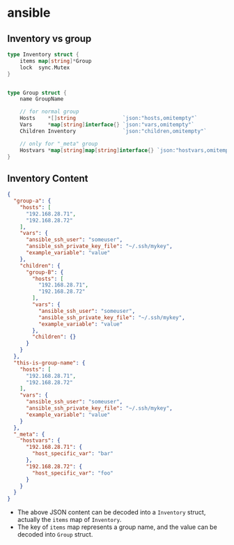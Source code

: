# ansible

## Inventory vs group

```go
type Inventory struct {
	items map[string]*Group
	lock  sync.Mutex
}


type Group struct {
	name GroupName

	// for normal group
	Hosts    *[]string               `json:"hosts,omitempty"`
	Vars     *map[string]interface{} `json:"vars,omitempty"`
	Children Inventory               `json:"children,omitempty"`

	// only for "_meta" group
	Hostvars *map[string]map[string]interface{} `json:"hostvars,omitempty"`
}
```

## Inventory Content

```json
{
  "group-a": {
    "hosts": [
      "192.168.28.71",
      "192.168.28.72"
    ],
    "vars": {
      "ansible_ssh_user": "someuser",
      "ansible_ssh_private_key_file": "~/.ssh/mykey",
      "example_variable": "value"
    },
    "children": {
      "group-B": {
        "hosts": [
          "192.168.28.71",
          "192.168.28.72"
        ],
        "vars": {
          "ansible_ssh_user": "someuser",
          "ansible_ssh_private_key_file": "~/.ssh/mykey",
          "example_variable": "value"
        },
        "children": {}
      }
    }
  },
  "this-is-group-name": {
    "hosts": [
      "192.168.28.71",
      "192.168.28.72"
    ],
    "vars": {
      "ansible_ssh_user": "someuser",
      "ansible_ssh_private_key_file": "~/.ssh/mykey",
      "example_variable": "value"
    }
  },
  "_meta": {
    "hostvars": {
      "192.168.28.71": {
        "host_specific_var": "bar"
      },
      "192.168.28.72": {
        "host_specific_var": "foo"
      }
    }
  }
}
```

- The above JSON content can be decoded into a `Inventory` struct, actually the `items` map of `Inventory`.
- The key of `items` map represents a group name, and the value can be decoded into `Group` struct.

